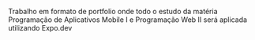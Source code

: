 Trabalho em formato de portfolio onde todo o estudo da matéria Programação de Aplicativos Mobile I e Programação Web II será aplicada utilizando Expo.dev
